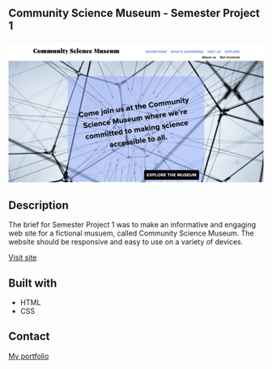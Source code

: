 ## Community Science Museum - Semester Project 1

![image](images/cms-screenshot.png)

## Description

The brief for Semester Project 1 was to make an informative and engaging web site for a fictional musuem, called Community Science Museum. The website should be responsive and easy to use on a variety of devices.

[Visit site](https://cms-oslo.netlify.app)

## Built with

- HTML
- CSS

## Contact

[My portfolio](https://www.mathildeelinor.no)
